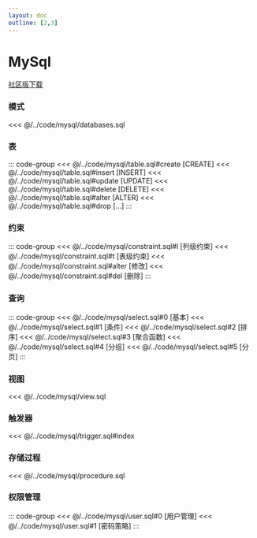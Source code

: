 ```yaml
---
layout: doc
outline: [2,3]
---
```


# MySql

[社区版下载](https://downloads.mysql.com/archives/community/)

### 模式
<<< @/../code/mysql/databases.sql

### 表
::: code-group
<<< @/../code/mysql/table.sql#create [CREATE]
<<< @/../code/mysql/table.sql#insert [INSERT]
<<< @/../code/mysql/table.sql#update [UPDATE]
<<< @/../code/mysql/table.sql#delete [DELETE]
<<< @/../code/mysql/table.sql#alter [ALTER]
<<< @/../code/mysql/table.sql#drop [...]
:::

### 约束
::: code-group
<<< @/../code/mysql/constraint.sql#l [列级约束]
<<< @/../code/mysql/constraint.sql#t [表级约束]
<<< @/../code/mysql/constraint.sql#alter [修改]
<<< @/../code/mysql/constraint.sql#del [删除]
:::

### 查询
::: code-group
<<< @/../code/mysql/select.sql#0 [基本]
<<< @/../code/mysql/select.sql#1 [条件]
<<< @/../code/mysql/select.sql#2 [排序]
<<< @/../code/mysql/select.sql#3 [聚合函数]
<<< @/../code/mysql/select.sql#4 [分组]
<<< @/../code/mysql/select.sql#5 [分页]
:::

### 视图
<<< @/../code/mysql/view.sql

### 触发器
<<< @/../code/mysql/trigger.sql#index

### 存储过程
<<< @/../code/mysql/procedure.sql

### 权限管理
::: code-group
<<< @/../code/mysql/user.sql#0 [用户管理]
<<< @/../code/mysql/user.sql#1 [密码策略]
:::

<!-- ### 事务 -->

<!-- ### 数据类型 -->